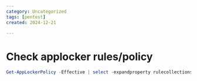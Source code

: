 ```yaml
---
category: Uncategorized
tags: [pentest]
created: 2024-12-21

---
```

# Check applocker rules/policy
```powershell
Get-AppLockerPolicy -Effective | select -expandproperty rulecollections
```